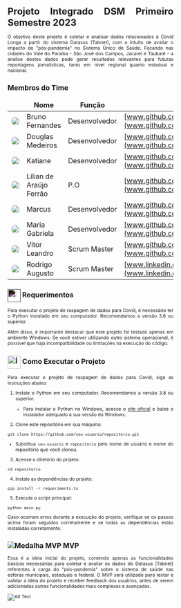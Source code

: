 <style>
  body {
    font-size: 8pt;
    text-align: justify;
  }
  td img {
    width: 20px;
    height: 20px;
    border-radius: 50%;
    display: block;
    margin: 0 auto;
  }
  td, th {
    border: none;
    padding: ;
  }
  table {
    border-collapse: collapse;
  }

</style>
# Projeto Integrado DSM Primeiro Semestre 2023

O objetivo deste projeto é coletar e analisar dados relacionados à Covid Longa a partir do sistema Datasus (Tabnet), com o intuito de avaliar o impacto do "pós-pandemia" no Sistema Único de Saúde. Focando nas cidades do Vale do Paraíba - São José dos Campos, Jacareí e Taubaté - a análise destes dados pode gerar resultados relevantes para futuras reportagens jornalísticas, tanto em nível regional quanto estadual e nacional.

## Membros do Time

|     | Nome           | Função       | GitHub                                       |
| --- | --------------| ------------| ---------------------------------------------- |
| ![Foto do Bruno](https://avatars.githubusercontent.com/u/97699257?v=4) | Bruno Fernandes | Desenvolvedor | [www.github.com/BrunoFerCam](www.github.com/BrunoFerCam) |
| ![Foto do Douglas](https://avatars.githubusercontent.com/u/80690245?v=4) | Douglas Medeiros | Desenvolvedor | [www.github.com/DouglasMedeiros1](www.github.com/DouglasMedeiros1)
| ![Foto da Katiane](https://avatars.githubusercontent.com/u/126177049?v=4) | Katiane | Desenvolvedor | [www.github.com/Katianefatec](www.github.com/Katianefatec) |
| ![Foto da Lilian](https://avatars.githubusercontent.com/u/124699768?v=4) | Lilian de Araújo Ferrão | P.O | [www.github.com/lilianferrao](www.github.com/lilianferrao) |
| ![Foto do Marcus](https://avatars.githubusercontent.com/u/73323386?v=4) | Marcus | Desenvolvedor | [www.github.com/marcusvbe](www.github.com/marcusvbe) |
| ![Foto da Maria Gabriela](https://avatars.githubusercontent.com/u/127119599?v=4) | Maria Gabriela | Desenvolvedor | [www.github.com/MariaGabrielaMello](www.github.com/MariaGabrielaMello) | - | [www.linkedin.com/membro6](www.linkedin.com/membro6) |
| ![Foto do Vitor](https://avatars.githubusercontent.com/u/126176980?v=4) | Vitor Leandro| Scrum Master | [www.github.com/haikizinho](www.github.com/haikizinho) |
| ![Foto do Rodrigo Augusto](https://avatars.githubusercontent.com/u/34490697?v=4&s=20&border-radius=50%) | Rodrigo Augusto | Scrum Master | [www.linkedin.com/rodrigo](www.linkedin.com/rodrigo) |

## <img src="https://cdn-icons-png.flaticon.com/512/1588/1588199.png" alt="Ícone de Requerimentos" width="30" height="30" style="vertical-align: middle; filter: invert(100%);"> Requerimentos

Para executar o projeto de raspagem de dados para Covid, é necessário ter o Python instalado em seu computador. Recomendamos a versão 3.8 ou superior.

Além disso, é importante destacar que este projeto foi testado apenas em ambiente Windows. Se você estiver utilizando outro sistema operacional, é possível que haja incompatibilidade ou limitações na execução do código.

## <img src="https://img.icons8.com/ios-filled/50/FFFFFF/computer.png" alt="Ícone de Como Executar o Projeto" width="30" height="30" style="vertical-align: middle;"> Como Executar o Projeto

Para executar o projeto de raspagem de dados para Covid, siga as instruções abaixo:

1. Instale o Python em seu computador. Recomendamos a versão 3.8 ou superior.

   - Para instalar o Python no Windows, acesse o [site oficial](https://www.python.org/downloads/windows/) e baixe o instalador adequado à sua versão do Windows.

2. Clone este repositório em sua máquina:
```
git clone https://github.com/seu-usuario/repositorio.git
```

- Substitua `seu-usuario` e `repositorio` pelo nome de usuário e nome do repositório que você clonou.

3. Acesse o diretório do projeto:

```
cd repositorio
```

4. Instale as dependências do projeto:

```
pip install -r requeriments.tx
```


5. Execute o script principal:

```
python main.py
```

Caso ocorram erros durante a execução do projeto, verifique se os passos acima foram seguidos corretamente e se todas as dependências estão instaladas corretamente.

## ![Medalha MVP](https://img.icons8.com/material-sharp/24/ffffff/medal.png) MVP

Essa é a ideia inicial do projeto, contendo apenas as funcionalidades básicas necessárias para coletar e avaliar os dados do Datasus (Tabnet) referentes à carga do "pós-pandemia" sobre o sistema de saúde nas esferas municipais, estaduais e federal. O MVP será utilizado para testar e validar a ideia do projeto e receber feedback dos usuários, antes de serem adicionadas outras funcionalidades mais complexas e avançadas.

![Alt Text](path/to/gif.gif)




